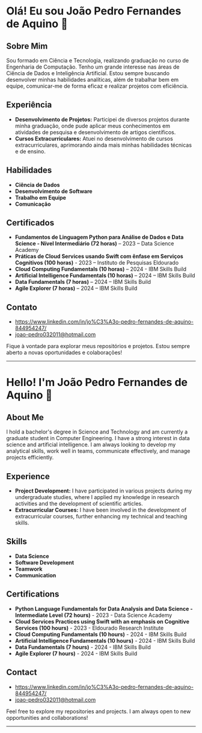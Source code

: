# Olá! Eu sou João Pedro Fernandes de Aquino 👋

## Sobre Mim

Sou formado em Ciência e Tecnologia, realizando graduação no curso de Engenharia de Computação. Tenho um grande interesse nas áreas de Ciência de Dados e Inteligência Artificial. Estou sempre buscando desenvolver minhas habilidades analíticas, além de trabalhar bem em equipe, comunicar-me de forma eficaz e realizar projetos com eficiência.

## Experiência

- **Desenvolvimento de Projetos:** Participei de diversos projetos durante minha graduação, onde pude aplicar meus conhecimentos em atividades de pesquisa e desenvolvimento de artigos científicos.
- **Cursos Extracurriculares:** Atuei no desenvolvimento de cursos extracurriculares, aprimorando ainda mais minhas habilidades técnicas e de ensino.

## Habilidades

- **Ciência de Dados**
- **Desenvolvimento de Software**
- **Trabalho em Equipe**
- **Comunicação**

##  Certificados

- **Fundamentos de Linguagem Python para Análise de Dados e Data Science - Nível Intermediário (72 horas)** – 2023 – Data Science Academy
- **Práticas de Cloud Services usando Swift com ênfase em Serviços Cognitivos (100 horas)** - 2023 – Instituto de Pesquisas Eldourado
- **Cloud Computing Fundamentals (10 horas)** – 2024 - IBM Skills Build
- **Artificial Intelligence Fundamentals (10 horas)** – 2024 – IBM Skills Build
- **Data Fundamentals (7 horas)** – 2024 – IBM Skills Build
- **Agile Explorer (7 horas)** – 2024 – IBM Skills Build

## Contato

- https://www.linkedin.com/in/jo%C3%A3o-pedro-fernandes-de-aquino-844954247/
- joao-pedro032011@hotmail.com

Fique à vontade para explorar meus repositórios e projetos. Estou sempre aberto a novas oportunidades e colaborações!

---

# Hello! I'm João Pedro Fernandes de Aquino 👋

## About Me

I hold a bachelor's degree in Science and Technology and am currently a graduate student in Computer Engineering. I have a strong interest in data science and artificial intelligence. I am always looking to develop my analytical skills, work well in teams, communicate effectively, and manage projects efficiently.

## Experience

- **Project Development:** I have participated in various projects during my undergraduate studies, where I applied my knowledge in research activities and the development of scientific articles.
- **Extracurricular Courses:** I have been involved in the development of extracurricular courses, further enhancing my technical and teaching skills.

## Skills

- **Data Science**
- **Software Development**
- **Teamwork**
- **Communication**

## Certifications

- **Python Language Fundamentals for Data Analysis and Data Science - Intermediate Level (72 hours)** - 2023 - Data Science Academy
- **Cloud Services Practices using Swift with an emphasis on Cognitive Services (100 hours)** - 2023 - Eldourado Research Institute
- **Cloud Computing Fundamentals (10 hours)** - 2024 - IBM Skills Build
- **Artificial Intelligence Fundamentals (10 hours)** - 2024 - IBM Skills Build
- **Data Fundamentals (7 hours)** - 2024 - IBM Skills Build
- **Agile Explorer (7 hours)** - 2024 - IBM Skills Build

## Contact

- https://www.linkedin.com/in/jo%C3%A3o-pedro-fernandes-de-aquino-844954247/
- joao-pedro032011@hotmail.com

Feel free to explore my repositories and projects. I am always open to new opportunities and collaborations!

---



